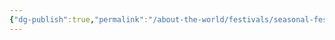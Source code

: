 ```yaml
---
{"dg-publish":true,"permalink":"/about-the-world/festivals/seasonal-festivals/festival-of-summer/","tags":["Festivals","Seasons","Summer","Calander"]}
---
```

